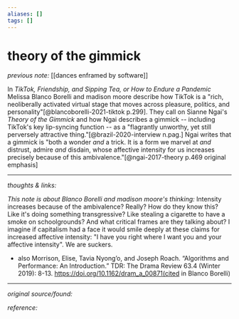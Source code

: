 ```yaml
---
aliases: []
tags: []
---
```


# theory of the gimmick

_previous note:_ [[dances enframed by software]]

In _TikTok, Friendship, and Sipping Tea, or How to Endure a Pandemic_ Melissa Blanco Borelli and madison moore describe how TikTok is a "rich, neoliberally activated virtual stage that moves across pleasure, politics, and personality"[@blancoborelli-2021-tiktok p.299]. They call on Sianne Ngai's _Theory of the Gimmick_ and how Ngai describes a gimmick -- including TikTok's key lip-syncing function -- as a "flagrantly unworthy, yet still perversely attractive thing."[@brazil-2020-interview n.pag.] Ngai writes that a gimmick is "both a wonder _and_ a trick. It is a form we marvel at _and_ distrust, admire _and_ disdain, whose affective intensity for us increases precisely because of this ambivalence."[@ngai-2017-theory p.469 original emphasis]

---

_thoughts & links:_

_This note is about Blanco Borelli and madison moore's thinking:_ Intensity increases because of the ambivalence? Really? How do they know this? Like it's doing something transgressive? Like stealing a cigarette to have a smoke on schoolgrounds? And what critical frames are they talking about? I imagine if capitalism had a face it would smile deeply at these claims for increased affective intensity: "I have you right where I want you and your affective intensity". We are suckers.

- also Morrison, Elise, Tavia Nyong’o, and Joseph Roach. “Algorithms and Performance: An Introduction.” TDR: The Drama Review 63.4 (Winter 2019): 8-13. https://doi.org/10.1162/dram_a_00871(cited in Blanco Borelli)

---

_original source/found:_ 

_reference:_ 

